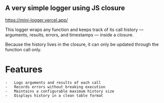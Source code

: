 ## A very simple logger using JS closure

https://mini-logger.vercel.app/

This logger wraps any function and keeps track of its call history — arguments, results, errors, and timestamps — inside a closure.

Because the history lives in the closure, it can only be updated through the function call only.

# Features

    -	Logs arguments and results of each call
    -	Records errors without breaking execution
    -	Maintains a configurable maximum history size
    -	Displays history in a clean table format
